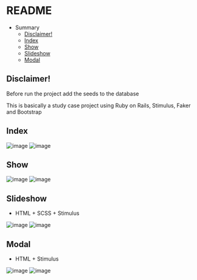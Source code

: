 # README

- Summary
  - [Disclaimer!](#disclaimer)
  - [Index](#index)
  - [Show](#show)
  - [Slideshow](#slideshow)
  - [Modal](#modal)

## Disclaimer!
Before run the project add the seeds to the database

This is basically a study case project using Ruby on Rails, Stimulus, Faker and Bootstrap

## Index
![image](https://user-images.githubusercontent.com/15917864/116802586-37ca3500-aaea-11eb-9ba1-b0ff3ace303b.png)
![image](https://user-images.githubusercontent.com/15917864/144717191-c4bb1e18-4bc8-40e9-be7a-821671d80b37.png)

## Show
![image](https://user-images.githubusercontent.com/15917864/116802593-4add0500-aaea-11eb-954b-62f3d9654365.png)
![image](https://user-images.githubusercontent.com/15917864/144717250-d18e2d9e-7fd0-4573-92b5-d27e7abf5113.png)

## Slideshow
- HTML + SCSS + Stimulus

![image](https://user-images.githubusercontent.com/15917864/116839126-6f4ae700-aba7-11eb-985c-d2dc4336ec65.png)
![image](https://user-images.githubusercontent.com/15917864/144717269-9bd1e08b-dcce-435b-83bb-f126baf744e4.png)

## Modal 
- HTML + Stimulus

![image](https://user-images.githubusercontent.com/15917864/144716874-94ca7991-d327-4bb8-a54f-ed9b7f333e89.png)
![image](https://user-images.githubusercontent.com/15917864/144717297-cf6f027d-7555-44d0-b7cd-2dc4401e595c.png)


